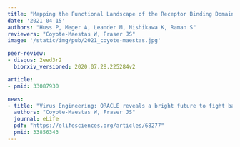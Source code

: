 ```yaml
---
title: "Mapping the Functional Landscape of the Receptor Binding Domain of T7 Bacteriophage by Deep Mutational Scanning"
date: '2021-04-15'
authors: "Huss P, Meger A, Leander M, Nishikawa K, Raman S"
reviewers: "Coyote-Maestas W, Fraser JS"
image: '/static/img/pub/2021_coyote-maestas.jpg'

peer-review:
- disqus: 2eed3r2
  biorxiv_versioned: 2020.07.28.225284v2

article:
- pmid: 33087930

news:
- title: "Virus Engineering: ORACLE reveals a bright future to fight bacteria"
  authors: "Coyote-Maestas W, Fraser JS"
  journal: eLife
  pdf: "https://elifesciences.org/articles/68277"
  pmid: 33856343
---
```

